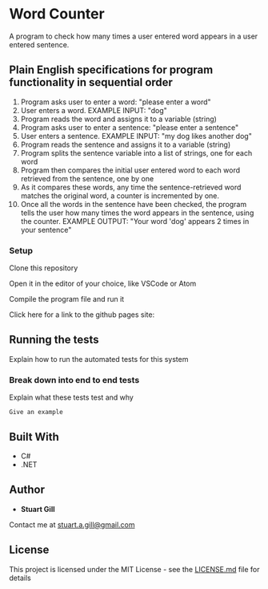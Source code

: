 # Word Counter

A program to check how many times a user entered word appears in a user entered sentence.

## Plain English specifications for program functionality in sequential order

1. Program asks user to enter a word: "please enter a word"
2. User enters a word. 
    EXAMPLE INPUT: "dog"
3. Program reads the word and assigns it to a variable (string)
4. Program asks user to enter a sentence: "please enter a sentence"
5. User enters a sentence. 
    EXAMPLE INPUT: "my dog likes another dog"
6. Program reads the sentence and assigns it to a variable (string)
7. Program splits the sentence variable into a list of strings, one for each word
8. Program then compares the initial user entered word to each word retrieved from the sentence, one by one
9. As it compares these words, any time the sentence-retrieved word matches the original word, a counter is incremented by one.
10. Once all the words in the sentence have been checked, the program tells the user how many times the word appears in the sentence, using the counter. 
    EXAMPLE OUTPUT: "Your word 'dog' appears 2 times in your sentence"

### Setup

Clone this repository

Open it in the editor of your choice, like VSCode or Atom

Compile the program file and run it

Click here for a link to the github pages site: 

## Running the tests

Explain how to run the automated tests for this system

### Break down into end to end tests

Explain what these tests test and why

```
Give an example
```


## Built With

* C#
* .NET


## Author

* **Stuart Gill** 

Contact me at stuart.a.gill@gmail.com

## License

This project is licensed under the MIT License - see the [LICENSE.md](LICENSE.md) file for details

